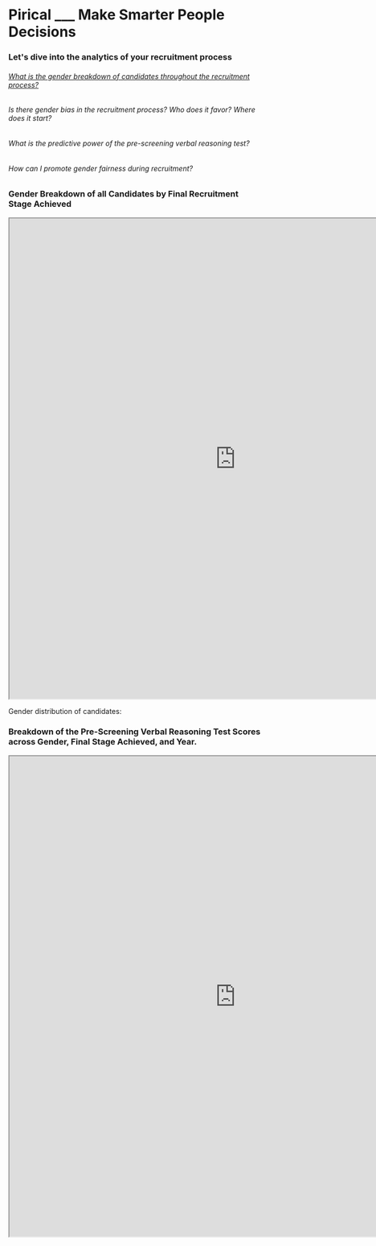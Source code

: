 # Pirical ___ Make Smarter People Decisions

### Let's dive into the analytics of your recruitment process
###### [What is the gender breakdown of candidates throughout the recruitment process?](#Gender-Breakdown-of-all-Candidates-by-Final-Recruitment-Stage-Achieved)
###### Is there gender bias in the recruitment process? Who does it favor? Where does it start?
###### What is the predictive power of the pre-screening verbal reasoning test?
###### How can I promote gender fairness during recruitment?

### Gender Breakdown of all Candidates by Final Recruitment Stage Achieved 

<iframe width="900" height="955" src="https://public.tableau.com/views/GenderBias_16132350298880/Sheet2?:language=en&:display_count=y&:origin=viz_share_link&:showVizHome=no"></iframe>

Gender distribution of candidates: 



### Breakdown of the Pre-Screening Verbal Reasoning Test Scores across Gender, Final Stage Achieved, and Year.

<iframe width="900" height="955" src="https://public.tableau.com/views/TestScorebyYear/Sheet1?:language=en&:display_count=y&publish=yes&:origin=viz_share_link&:showVizHome=no"></iframe>
